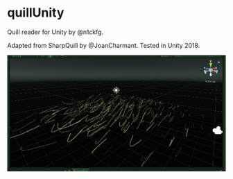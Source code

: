 # quillUnity
Quill reader for Unity by @n1ckfg.

Adapted from SharpQuill by @JoanCharmant.
Tested in Unity 2018.

<img src="./docs/demo.png">